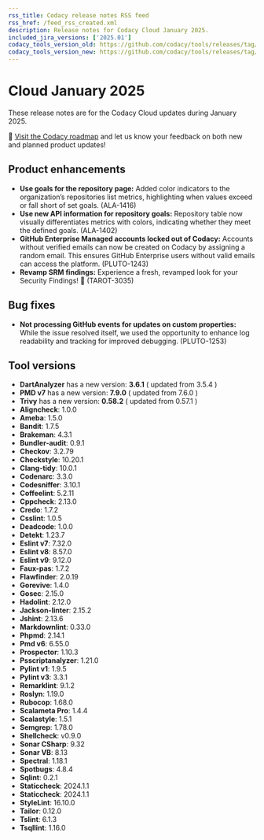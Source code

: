 ```yaml
---
rss_title: Codacy release notes RSS feed
rss_href: /feed_rss_created.xml
description: Release notes for Codacy Cloud January 2025.
included_jira_versions: ['2025.01']
codacy_tools_version_old: https://github.com/codacy/tools/releases/tag/7.25.88
codacy_tools_version_new: https://github.com/codacy/tools/releases/tag/7.25.130
---
```


# Cloud January 2025

These release notes are for the Codacy Cloud updates during January 2025.

📢 [Visit the Codacy roadmap](https://roadmap.codacy.com) and <span class="skip-vale">let us know</span> your feedback on both new and planned product updates!

## Product enhancements
-  **Use goals for the repository page:** Added color indicators to the organization’s repositories list metrics, highlighting when values exceed or fall short of set goals. (ALA-1416)
-  **Use new API information for repository goals:** Repository table now visually differentiates metrics with colors, indicating whether they meet the defined goals. (ALA-1402)
-  **GitHub Enterprise Managed accounts locked out of Codacy:** Accounts without verified emails can now be created on Codacy by assigning a random email. This ensures GitHub Enterprise users without valid emails can access the platform. (PLUTO-1243)
-  **Revamp SRM findings:** Experience a fresh, revamped look for your Security Findings! 🚀 (TAROT-3035)

## Bug fixes
-  **Not processing GitHub events for updates on custom properties:** While the issue resolved itself, we used the opportunity to enhance log readability and tracking for improved debugging. (PLUTO-1253)

## Tool versions
-  **DartAnalyzer** has a new version: **3.6.1** ( updated from 3.5.4 )
-  **PMD v7** has a new version: **7.9.0** ( updated from 7.6.0 )
-  **Trivy** has a new version: **0.58.2** ( updated from 0.57.1 )
-  **Aligncheck**: 1.0.0
-  **Ameba**: 1.5.0
-  **Bandit**: 1.7.5
-  **Brakeman**: 4.3.1
-  **Bundler-audit**: 0.9.1
-  **Checkov**: 3.2.79
-  **Checkstyle**: 10.20.1
-  **Clang-tidy**: 10.0.1
-  **Codenarc**: 3.3.0
-  **Codesniffer**: 3.10.1
-  **Coffeelint**: 5.2.11
-  **Cppcheck**: 2.13.0
-  **Credo**: 1.7.2
-  **Csslint**: 1.0.5
-  **Deadcode**: 1.0.0
-  **Detekt**: 1.23.7
-  **Eslint v7**: 7.32.0
-  **Eslint v8**: 8.57.0
-  **Eslint v9**: 9.12.0
-  **Faux-pas**: 1.7.2
-  **Flawfinder**: 2.0.19
-  **Gorevive**: 1.4.0
-  **Gosec**: 2.15.0
-  **Hadolint**: 2.12.0
-  **Jackson-linter**: 2.15.2
-  **Jshint**: 2.13.6
-  **Markdownlint**: 0.33.0
-  **Phpmd**: 2.14.1
-  **Pmd v6**: 6.55.0
-  **Prospector**: 1.10.3
-  **Psscriptanalyzer**: 1.21.0
-  **Pylint v1**: 1.9.5
-  **Pylint v3**: 3.3.1
-  **Remarklint**: 9.1.2
-  **Roslyn**: 1.19.0
-  **Rubocop**: 1.68.0
-  **Scalameta Pro**: 1.4.4
-  **Scalastyle**: 1.5.1
-  **Semgrep**: 1.78.0
-  **Shellcheck**: v0.9.0
-  **Sonar CSharp**: 9.32
-  **Sonar VB**: 8.13
-  **Spectral**: 1.18.1
-  **Spotbugs**: 4.8.4
-  **Sqlint**: 0.2.1
-  **Staticcheck**: 2024.1.1
-  **Staticcheck**: 2024.1.1
-  **StyleLint**: 16.10.0
-  **Tailor**: 0.12.0
-  **Tslint**: 6.1.3
-  **Tsqllint**: 1.16.0